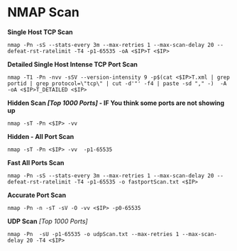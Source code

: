 
# NMAP Scan

**Single Host TCP Scan**
```
nmap -Pn -sS --stats-every 3m --max-retries 1 --max-scan-delay 20 --defeat-rst-ratelimit -T4 -p1-65535 -oA <$IP>T <$IP>
```
**Detailed Single Host Intense TCP Port Scan**
```
nmap -T1 -Pn -nvv -sSV --version-intensity 9 -p$(cat <$IP>T.xml | grep portid | grep protocol=\"tcp\" | cut -d'"' -f4 | paste -sd "," -)  -A -oA <$IP>T_DETAILED <$IP>
```


**Hidden Scan *[Top 1000 Ports]* - IF You think some ports are not showing up**
```
nmap -sT -Pn <$IP> -vv 
```
**Hidden - All Port Scan**
```
nmap -sT -Pn <$IP> -vv  -p1-65535
```
**Fast All Ports Scan**
```
nmap -Pn -sS --stats-every 3m --max-retries 1 --max-scan-delay 20 --defeat-rst-ratelimit -T4 -p1-65535 -o fastportScan.txt <$IP>
```
**Accurate Port Scan**
```
nmap -Pn -n -sT -sV -O -vv <$IP> -p0-65535 
```
**UDP Scan** *[Top 1000 Ports]*
```
nmap -Pn  -sU -p1-65535 -o udpScan.txt --max-retries 1 --max-scan-delay 20 -T4 <$IP>
```

